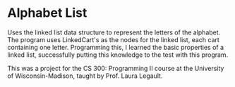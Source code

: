# Alphabet List
Uses the linked list data structure to represent the letters of the alphabet. The program uses LinkedCart's as the nodes for the linked list, each cart containing one letter. Programming this, I learned the basic properties of a linked list, successfully putting this knowledge to the test with this program.

This was a project for the CS 300: Programming II course at the University of Wisconsin-Madison, taught by Prof. Laura Legault.
